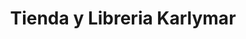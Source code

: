 ---
title: "Tienda y Libreria Karlymar"
url: /santa-tecla/tienda-y-libreria-karlymar/
shop: Allgemein
---